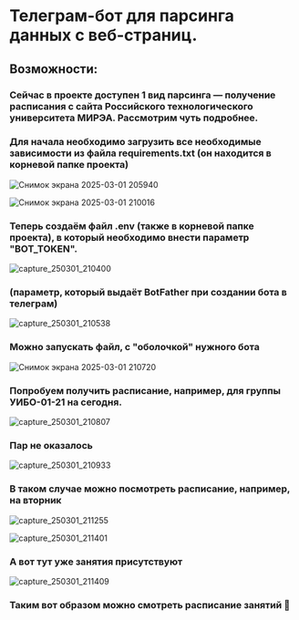 <h1>Телеграм-бот для парсинга данных с веб-страниц.</h1>

<h2>Возможности:</h2>

<h3>Сейчас в проекте доступен 1 вид парсинга — получение расписания с сайта Российского технологического университета МИРЭА. Рассмотрим чуть подробнее.</h3>

<h3>Для начала необходимо загрузить все необходимые зависимости из файла requirements.txt (он находится в корневой папке проекта)</h3>

![Снимок экрана 2025-03-01 205940](https://github.com/user-attachments/assets/f83c5869-7bbf-46d5-b659-b5a1da8ef3e6)

![Снимок экрана 2025-03-01 210016](https://github.com/user-attachments/assets/bd08f59e-c558-4e53-9f68-606b33f9fe25)

<h3>Теперь создаём файл .env (также в корневой папке проекта), в который необходимо внести параметр "BOT_TOKEN".</h3>

![capture_250301_210400](https://github.com/user-attachments/assets/c6cdac25-f5c8-4065-ac04-9b1ef46f7f45)

<h3>(параметр, который выдаёт BotFather при создании бота в телеграм)</h3>

![capture_250301_210538](https://github.com/user-attachments/assets/f1b3d724-2e92-475f-bbf9-3e3cb6ee808d)

<h3>Можно запускать файл, с "оболочкой" нужного бота</h3>

![Снимок экрана 2025-03-01 210720](https://github.com/user-attachments/assets/f9a3acac-e0b4-4e03-92ed-e38e98ba531b)


<h3>Попробуем получить расписание, например, для группы УИБО-01-21 на сегодня.</h3>

![capture_250301_210807](https://github.com/user-attachments/assets/acb18177-570a-4293-9e4e-8f5b4c63c7c3)

<h3>Пар не оказалось</h3>

![capture_250301_210933](https://github.com/user-attachments/assets/5ee65d3a-a30a-4782-b2b9-5ddb4c8c06b5)


<h3>В таком случае можно посмотреть расписание, например, на вторник</h3>

![capture_250301_211255](https://github.com/user-attachments/assets/80d6a622-b3d4-46b0-8e52-ead3a0257d16)

![capture_250301_211401](https://github.com/user-attachments/assets/261d2ec7-7d3a-4121-8781-9a4e57a4025d)

<h3>А вот тут уже занятия присутствуют</h3>

![capture_250301_211409](https://github.com/user-attachments/assets/8725782e-7ed5-4c05-9df8-de0449490df9)

<h3>Таким вот образом можно смотреть расписание занятий 🏫</h3>



